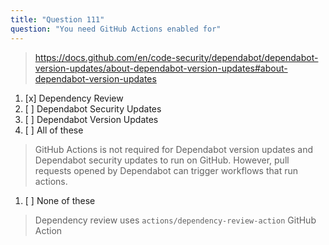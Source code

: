 ```yaml
---
title: "Question 111"
question: "You need GitHub Actions enabled for"
---
```


> https://docs.github.com/en/code-security/dependabot/dependabot-version-updates/about-dependabot-version-updates#about-dependabot-version-updates
1. [x] Dependency Review
1. [ ] Dependabot Security Updates
1. [ ] Dependabot Version Updates
1. [ ] All of these
> GitHub Actions is not required for Dependabot version updates and Dependabot security updates to run on GitHub. However, pull requests opened by Dependabot can trigger workflows that run actions.
1. [ ] None of these
> Dependency review uses `actions/dependency-review-action` GitHub Action
